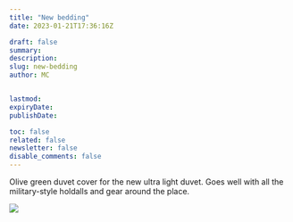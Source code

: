 ```yaml
---
title: "New bedding"
date: 2023-01-21T17:36:16Z

draft: false
summary:
description:
slug: new-bedding
author: MC


lastmod:
expiryDate:
publishDate:

toc: false
related: false
newsletter: false
disable_comments: false
---
```


Olive green duvet cover for the new ultra light duvet. Goes well with all the military-style holdalls and gear around the place.

![](/images/3481.jpeg)